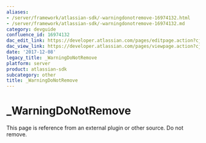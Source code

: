 ```yaml
---
aliases:
- /server/framework/atlassian-sdk/-warningdonotremove-16974132.html
- /server/framework/atlassian-sdk/-warningdonotremove-16974132.md
category: devguide
confluence_id: 16974132
dac_edit_link: https://developer.atlassian.com/pages/editpage.action?cjm=wozere&pageId=16974132
dac_view_link: https://developer.atlassian.com/pages/viewpage.action?cjm=wozere&pageId=16974132
date: '2017-12-08'
legacy_title: _WarningDoNotRemove
platform: server
product: atlassian-sdk
subcategory: other
title: _WarningDoNotRemove
---
```

# \_WarningDoNotRemove

This page is reference from an external plugin or other source. Do not remove.
































































































































































